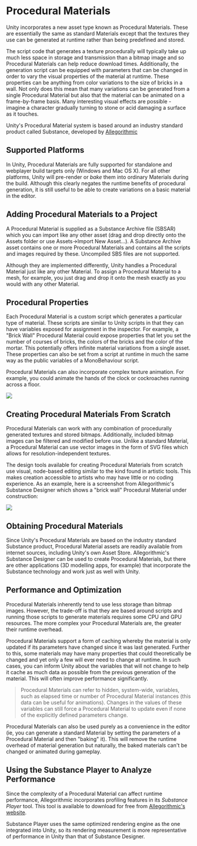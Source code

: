 Procedural Materials
====================


Unity incorporates a new asset type known as <span class=keyword>Procedural Materials</span>. These are essentially the same as standard Materials except that the textures they use can be generated at runtime rather than being predefined and stored.

The script code that generates a texture procedurally will typically take up much less space in storage and transmission than a bitmap image and so Procedural Materials can help reduce download times. Additionally, the generation script can be equipped with parameters that can be changed in order to vary the visual properties of the material at runtime. These properties can be anything from color variations to the size of bricks in a wall. Not only does this mean that many variations can be generated from a single Procedural Material but also that the material can be animated on a frame-by-frame basis. Many interesting visual effects are possible - imagine a character gradually turning to stone or acid damaging a surface as it touches.

Unity's Procedural Material system is based around an industry standard product called Substance, developed by [Allegorithmic](http://www.allegorithmic.com/.md)


Supported Platforms
-------------------


In Unity, Procedural Materials are fully supported for standalone and webplayer build targets only (Windows and Mac OS X). For all other platforms, Unity will pre-render or _bake_ them into ordinary Materials during the build. Although this clearly negates the runtime benefits of procedural generation, it is still useful to be able to create variations on a basic material in the editor.


Adding Procedural Materials to a Project
----------------------------------------


A Procedural Material is supplied as a Substance Archive file (SBSAR) which you can import like any other asset (drag and drop directly onto the Assets folder or use <span class=menu>Assets->Import New Asset...</span>). A Substance Archive asset contains one or more Procedural Materials and contains all the scripts and images required by these. Uncompiled SBS files are not supported.

Although they are implemented differently, Unity handles a Procedural Material just like any other Material. To assign a Procedural Material to a mesh, for example, you just drag and drop it onto the mesh exactly as you would with any other Material.


Procedural Properties
---------------------


Each Procedural Material is a custom script which generates a particular type of material. These scripts are similar to Unity scripts in that they can have variables exposed for assignment in the inspector. For example, a "Brick Wall" Procedural Material could expose properties that let you set the number of courses of bricks, the colors of the bricks and the color of the mortar. This potentially offers infinite material variations from a single asset. These properties can also be set from a script at runtime in much the same way as the public variables of a MonoBehaviour script.

Procedural Materials can also incorporate complex texture animation. For example, you could animate the hands of the clock or cockroaches running across a floor.


![](http://docwiki.hq.unity3d.com/uploads/Main/SubstanceCockroach.png)  


Creating Procedural Materials From Scratch
------------------------------------------


Procedural Materials can work with any combination of procedurally generated textures and stored bitmaps. Additionally, included bitmap images can be filtered and modified before use. Unlike a standard Material, a Procedural Material can use vector images in the form of SVG files which allows for resolution-independent textures.

The design tools available for creating Procedural Materials from scratch use visual, node-based editing similar to the kind found in artistic tools. This makes creation accessible to artists who may have little or no coding experience. As an example, here is a screenshot from Allegorithmic's Substance Designer which shows a "brick wall" Procedural Material under construction: 


![](http://docwiki.hq.unity3d.com/uploads/Main/SubstanceDesigner.png)  


Obtaining Procedural Materials
------------------------------


Since Unity's Procedural Materials are based on the industry standard Substance  product, Procedural Material assets are readily available from internet sources, including Unity's own Asset Store. Allegorithmic's Substance Designer can be used to create Procedural Materials, but there are other applications (3D modelling apps, for example) that incorporate the Substance technology and work just as well with Unity.


Performance and Optimization
----------------------------


Procedural Materials inherently tend to use less storage than bitmap images. However, the trade-off is that they are based around scripts and running those scripts to generate materials requires some CPU and GPU resources. The more complex your Procedural Materials are, the greater their runtime overhead.

Procedural Materials support a form of caching whereby the material is only updated if its parameters have changed since it was last generated. Further to this, some materials may have many properties that could theoretically be changed and yet only a few will ever need to change at runtime. In such cases, you can inform Unity about the variables that will not change to help it cache as much data as possible from the previous generation of the material. This will often improve performance significantly.

>Procedural Materials can refer to hidden, system-wide, variables, such as elapsed time or number of Procedural Material instances (this data can be useful for animations). Changes in the values of these variables can still force a Procedural Material to update even if none of the explicitly defined parameters change.

Procedural Materials can also be used purely as a convenience in the editor (ie, you can generate a standard Material by setting the parameters of a Procedural Material and then "baking" it). This will remove the runtime overhead of material generation but naturally, the baked materials can't be changed or animated during gameplay.


Using the Substance Player to Analyze Performance
-------------------------------------------------


Since the complexity of a Procedural Material can affect runtime performance, Allegorithmic incorporates profiling features in its _Substance Player_ tool. This tool is available to download for free from [Allegorithmic's website](http://www.allegorithmic.com/.md).

Substance Player uses the same optimized rendering engine as the one integrated into Unity, so its rendering measurement is more representative of performance in Unity than that of Substance Designer.

